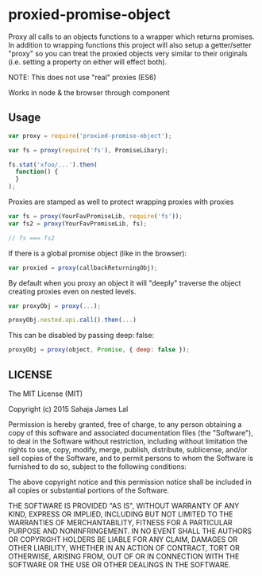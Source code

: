 # proxied-promise-object

Proxy all calls to an objects functions to a wrapper which returns
promises. In addition to wrapping functions this project will also setup
a getter/setter "proxy" so you can treat the proxied objects very
similar to their originals (i.e. setting a property on either will
effect both).

NOTE: This does not use "real" proxies (ES6)

Works in node & the browser through component

## Usage

```js
var proxy = require('proxied-promise-object');

var fs = proxy(require('fs'), PromiseLibary);

fs.stat('xfoo/...').then(
  function() {
  }
);
```

Proxies are stamped as well to protect wrapping proxies with proxies

```js
var fs = proxy(YourFavPromiseLib, require('fs'));
var fs2 = proxy(YourFavPromiseLib, fs);

// fs === fs2
```

If there is a global promise object (like in the browser):

```js
var proxied = proxy(callbackReturningObj);
```

By default when you proxy an object it will "deeply" traverse the object
creating proxies even on nested levels.

```js
var proxyObj = proxy(...);

proxyObj.nested.api.call().then(...)
```

This can be disabled by passing deep: false:

```js
proxyObj = proxy(object, Promise, { deep: false });
```

## LICENSE

The MIT License (MIT)

Copyright (c) 2015 Sahaja James Lal

Permission is hereby granted, free of charge, to any person obtaining a copy
of this software and associated documentation files (the "Software"), to deal
in the Software without restriction, including without limitation the rights
to use, copy, modify, merge, publish, distribute, sublicense, and/or sell
copies of the Software, and to permit persons to whom the Software is
furnished to do so, subject to the following conditions:

The above copyright notice and this permission notice shall be included in
all copies or substantial portions of the Software.

THE SOFTWARE IS PROVIDED "AS IS", WITHOUT WARRANTY OF ANY KIND, EXPRESS OR
IMPLIED, INCLUDING BUT NOT LIMITED TO THE WARRANTIES OF MERCHANTABILITY,
FITNESS FOR A PARTICULAR PURPOSE AND NONINFRINGEMENT. IN NO EVENT SHALL THE
AUTHORS OR COPYRIGHT HOLDERS BE LIABLE FOR ANY CLAIM, DAMAGES OR OTHER
LIABILITY, WHETHER IN AN ACTION OF CONTRACT, TORT OR OTHERWISE, ARISING FROM,
OUT OF OR IN CONNECTION WITH THE SOFTWARE OR THE USE OR OTHER DEALINGS IN
THE SOFTWARE.
